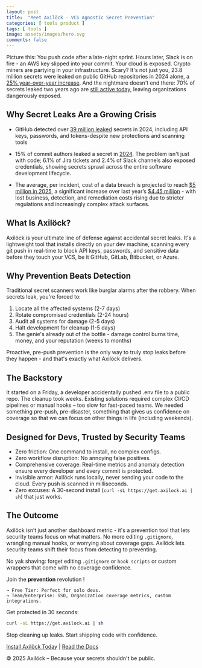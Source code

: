 ```yaml
---
layout: post
title:  "Meet Axilöck - VCS Agnostic Secret Prevention"
categories: [ tools product ]
tags: [ tools ]
image: assets/images/hero.svg
comments: false
---
```



Picture this: You push code after a late-night sprint. Hours later, Slack is on fire - an AWS key slipped into your commit. Your cloud is exposed. Crypto miners are partying in your infrastructure. Scary?
It's not just you, 23.8 million secrets were leaked on public GitHub repositories in 2024 alone, a [25% year-over-year increase][1]. And the nightmare doesn't end there: 70% of secrets leaked two years ago are [still active today][2], leaving organizations dangerously exposed.

## Why Secret Leaks Are a Growing Crisis

* GitHub detected over [39 million leaked][6] secrets in 2024, including API keys, passwords, and tokens-despite new protections and scanning tools


* 15% of commit authors leaked a secret in [2024][1]. The problem isn't just with code; 6.1% of Jira tickets and 2.4% of Slack channels also exposed credentials, showing secrets sprawl across the entire software development lifecycle.

* The average, per incident, cost of a data breach is projected to reach [\$5 million in 2025][7], a significant increase over last year’s [\$4.45 million][8] - with lost business, detection, and remediation costs rising due to stricter regulations and increasingly complex attack surfaces.

## What Is Axilöck?

Axilöck is your ultimate line of defense against accidental secret leaks. It's a lightweight tool that installs directly on your dev machine, scanning every git push in real-time to block API keys, passwords, and sensitive data before they touch your VCS, be it GitHub, GitLab, Bitbucket, or Azure.

## Why Prevention Beats Detection

Traditional secret scanners work like burglar alarms after the robbery. When secrets leak, you're forced to:

1. Locate all the affected systems (2-7 days)
1. Rotate compromised credentials (2-24 hours)
1. Audit all systems for damage (2-5 days)
1. Halt development for cleanup (1-5 days)
1. The genie's already out of the bottle - damage control burns time, money, and your reputation (weeks to months)

Proactive, pre-push prevention is the only way to truly stop leaks before they happen - and that's exactly what Axilöck delivers.

## The Backstory

It started on a Friday, a developer accidentally pushed .env file to a public repo. The cleanup took weeks. Existing solutions required complex CI/CD pipelines or manual hooks – too slow for fast-paced teams.
We needed something pre-push, pre-disaster, something that gives us confidence on coverage so that we can focus on other things in life (including weekends).

## Designed for Devs, Trusted by Security Teams

* Zero friction: One command to install, no complex configs.
* Zero workflow disruption: No annoying false positives.
* Comprehensive coverage: Real-time metrics and anomaly detection ensure every developer and every commit is protected.
* Invisible armor: Axilöck runs locally, never sending your code to the cloud. Every push is scanned in milliseconds.
* Zero excuses: A 30-second install (``curl -sL https://get.axilock.ai | sh``) that just works.

## The Outcome

Axilöck isn’t just another dashboard metric - it's a prevention tool that lets security teams focus on what matters. No more editing ``.gitignore``, wrangling manual hooks, or worrying about coverage gaps.
Axilöck lets security teams shift their focus from detecting to preventing.

No yak shaving: forget editing ``.gitignore`` or ``hook scripts`` or custom wrappers that come with no coverage confidence.

Join the **prevention** revolution !

    → Free Tier: Perfect for solo devs.
    → Team/Enterprise: SSO, Organization coverage metrics, custom integrations.

Get protected in 30 seconds:

```bash
curl -sL https://get.axilock.ai | sh
```

Stop cleaning up leaks. Start shipping code with confidence.

[Install Axilöck Today][4] \| [Read the Docs][5]

© 2025 Axilöck – Because your secrets shouldn't be public.

[1]: https://securityboulevard.com/2025/03/the-state-of-secrets-sprawl-2025/
[2]: https://www.helpnetsecurity.com/2025/03/20/leaked-secrets-threats-in-cybersecurity/
[3]: https://www.ibm.com/reports/data-breach
[4]: https://axilock.ai#setup-steps-id
[5]: https://docs.axilock.ai
[6]: https://github.blog/security/application-security/next-evolution-github-advanced-security/
[7]: https://www.linkedin.com/pulse/2025-data-breach-forecast-analysis-certbar-ddh8c/
[8]: https://www.ibm.com/think/insights/cost-of-a-data-breach-2024-financial-industry
